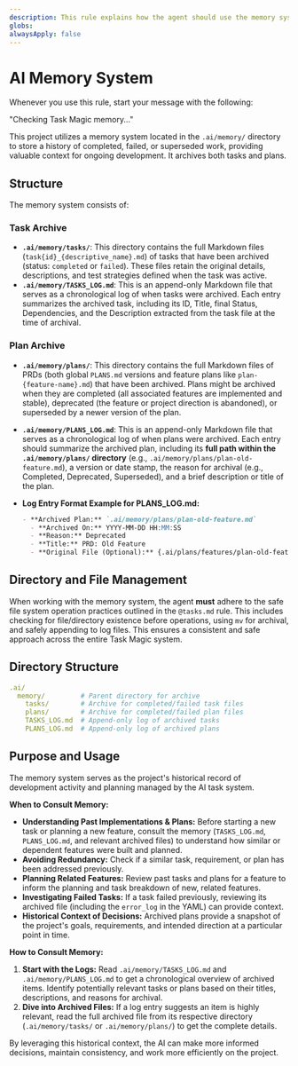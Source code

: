 ```yaml
---
description: This rule explains how the agent should use the memory system to find context of the project.
globs:
alwaysApply: false
---
```


# AI Memory System

Whenever you use this rule, start your message with the following:

"Checking Task Magic memory..."

This project utilizes a memory system located in the `.ai/memory/` directory to store a history of completed, failed, or superseded work, providing valuable context for ongoing development.
It archives both tasks and plans.

## Structure

The memory system consists of:

### Task Archive

- **`.ai/memory/tasks/`**: This directory contains the full Markdown files (`task{id}_{descriptive_name}.md`) of tasks that have been archived (status: `completed` or `failed`). These files retain the original details, descriptions, and test strategies defined when the task was active.
- **`.ai/memory/TASKS_LOG.md`**: This is an append-only Markdown file that serves as a chronological log of when tasks were archived. Each entry summarizes the archived task, including its ID, Title, final Status, Dependencies, and the Description extracted from the task file at the time of archival.

### Plan Archive

- **`.ai/memory/plans/`**: This directory contains the full Markdown files of PRDs (both global `PLANS.md` versions and feature plans like `plan-{feature-name}.md`) that have been archived. Plans might be archived when they are completed (all associated features are implemented and stable), deprecated (the feature or project direction is abandoned), or superseded by a newer version of the plan.
- **`.ai/memory/PLANS_LOG.md`**: This is an append-only Markdown file that serves as a chronological log of when plans were archived. Each entry should summarize the archived plan, including its **full path within the `.ai/memory/plans/` directory** (e.g., `.ai/memory/plans/plan-old-feature.md`), a version or date stamp, the reason for archival (e.g., Completed, Deprecated, Superseded), and a brief description or title of the plan.
- **Log Entry Format Example for PLANS_LOG.md:**

  ```markdown
  - **Archived Plan:** `.ai/memory/plans/plan-old-feature.md`
    - **Archived On:** YYYY-MM-DD HH:MM:SS
    - **Reason:** Deprecated
    - **Title:** PRD: Old Feature
    - **Original File (Optional):** {.ai/plans/features/plan-old-feature.md}
  ```

## Directory and File Management

When working with the memory system, the agent **must** adhere to the safe file system operation practices outlined in the `@tasks.md` rule. This includes checking for file/directory existence before operations, using `mv` for archival, and safely appending to log files. This ensures a consistent and safe approach across the entire Task Magic system.

## Directory Structure

```yaml
.ai/
  memory/         # Parent directory for archive
    tasks/        # Archive for completed/failed task files
    plans/        # Archive for completed/failed plan files
    TASKS_LOG.md  # Append-only log of archived tasks
    PLANS_LOG.md  # Append-only log of archived plans
```

## Purpose and Usage

The memory system serves as the project's historical record of development activity and planning managed by the AI task system.

**When to Consult Memory:**

- **Understanding Past Implementations & Plans:** Before starting a new task or planning a new feature, consult the memory (`TASKS_LOG.md`, `PLANS_LOG.md`, and relevant archived files) to understand how similar or dependent features were built and planned.
- **Avoiding Redundancy:** Check if a similar task, requirement, or plan has been addressed previously.
- **Planning Related Features:** Review past tasks and plans for a feature to inform the planning and task breakdown of new, related features.
- **Investigating Failed Tasks:** If a task failed previously, reviewing its archived file (including the `error_log` in the YAML) can provide context.
- **Historical Context of Decisions:** Archived plans provide a snapshot of the project's goals, requirements, and intended direction at a particular point in time.

**How to Consult Memory:**

1. **Start with the Logs:** Read `.ai/memory/TASKS_LOG.md` and `.ai/memory/PLANS_LOG.md` to get a chronological overview of archived items. Identify potentially relevant tasks or plans based on their titles, descriptions, and reasons for archival.
2. **Dive into Archived Files:** If a log entry suggests an item is highly relevant, read the full archived file from its respective directory (`.ai/memory/tasks/` or `.ai/memory/plans/`) to get the complete details.

By leveraging this historical context, the AI can make more informed decisions, maintain consistency, and work more efficiently on the project.
